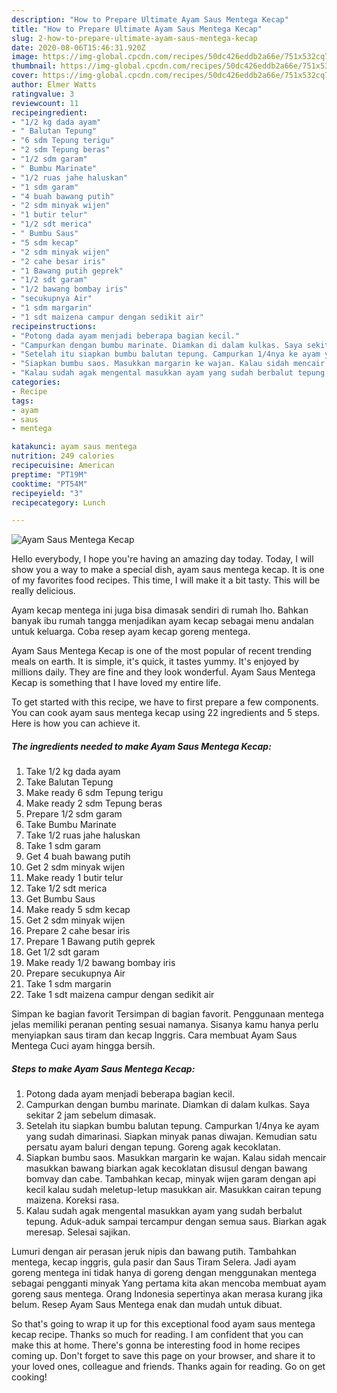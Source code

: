 ```yaml
---
description: "How to Prepare Ultimate Ayam Saus Mentega Kecap"
title: "How to Prepare Ultimate Ayam Saus Mentega Kecap"
slug: 2-how-to-prepare-ultimate-ayam-saus-mentega-kecap
date: 2020-08-06T15:46:31.920Z
image: https://img-global.cpcdn.com/recipes/50dc426eddb2a66e/751x532cq70/ayam-saus-mentega-kecap-foto-resep-utama.jpg
thumbnail: https://img-global.cpcdn.com/recipes/50dc426eddb2a66e/751x532cq70/ayam-saus-mentega-kecap-foto-resep-utama.jpg
cover: https://img-global.cpcdn.com/recipes/50dc426eddb2a66e/751x532cq70/ayam-saus-mentega-kecap-foto-resep-utama.jpg
author: Elmer Watts
ratingvalue: 3
reviewcount: 11
recipeingredient:
- "1/2 kg dada ayam"
- " Balutan Tepung"
- "6 sdm Tepung terigu"
- "2 sdm Tepung beras"
- "1/2 sdm garam"
- " Bumbu Marinate"
- "1/2 ruas jahe haluskan"
- "1 sdm garam"
- "4 buah bawang putih"
- "2 sdm minyak wijen"
- "1 butir telur"
- "1/2 sdt merica"
- " Bumbu Saus"
- "5 sdm kecap"
- "2 sdm minyak wijen"
- "2 cahe besar iris"
- "1 Bawang putih geprek"
- "1/2 sdt garam"
- "1/2 bawang bombay iris"
- "secukupnya Air"
- "1 sdm margarin"
- "1 sdt maizena campur dengan sedikit air"
recipeinstructions:
- "Potong dada ayam menjadi beberapa bagian kecil."
- "Campurkan dengan bumbu marinate. Diamkan di dalam kulkas. Saya sekitar 2 jam sebelum dimasak."
- "Setelah itu siapkan bumbu balutan tepung. Campurkan 1/4nya ke ayam yang sudah dimarinasi. Siapkan minyak panas diwajan. Kemudian satu persatu ayam baluri dengan tepung. Goreng agak kecoklatan."
- "Siapkan bumbu saos. Masukkan margarin ke wajan. Kalau sidah mencair masukkan bawang biarkan agak kecoklatan disusul dengan bawang bomvay dan cabe. Tambahkan kecap, minyak wijen garam dengan api kecil kalau sudah meletup-letup masukkan air. Masukkan cairan tepung maizena. Koreksi rasa."
- "Kalau sudah agak mengental masukkan ayam yang sudah berbalut tepung. Aduk-aduk sampai tercampur dengan semua saus. Biarkan agak meresap. Selesai sajikan."
categories:
- Recipe
tags:
- ayam
- saus
- mentega

katakunci: ayam saus mentega 
nutrition: 249 calories
recipecuisine: American
preptime: "PT19M"
cooktime: "PT54M"
recipeyield: "3"
recipecategory: Lunch

---
```



![Ayam Saus Mentega Kecap](https://img-global.cpcdn.com/recipes/50dc426eddb2a66e/751x532cq70/ayam-saus-mentega-kecap-foto-resep-utama.jpg)

Hello everybody, I hope you're having an amazing day today. Today, I will show you a way to make a special dish, ayam saus mentega kecap. It is one of my favorites food recipes. This time, I will make it a bit tasty. This will be really delicious.

Ayam kecap mentega ini juga bisa dimasak sendiri di rumah lho. Bahkan banyak ibu rumah tangga menjadikan ayam kecap sebagai menu andalan untuk keluarga. Coba resep ayam kecap goreng mentega.

Ayam Saus Mentega Kecap is one of the most popular of recent trending meals on earth. It is simple, it's quick, it tastes yummy. It's enjoyed by millions daily. They are fine and they look wonderful. Ayam Saus Mentega Kecap is something that I have loved my entire life.


To get started with this recipe, we have to first prepare a few components. You can cook ayam saus mentega kecap using 22 ingredients and 5 steps. Here is how you can achieve it.

<!--inarticleads1-->

##### The ingredients needed to make Ayam Saus Mentega Kecap:

1. Take 1/2 kg dada ayam
1. Take  Balutan Tepung
1. Make ready 6 sdm Tepung terigu
1. Make ready 2 sdm Tepung beras
1. Prepare 1/2 sdm garam
1. Take  Bumbu Marinate
1. Take 1/2 ruas jahe haluskan
1. Take 1 sdm garam
1. Get 4 buah bawang putih
1. Get 2 sdm minyak wijen
1. Make ready 1 butir telur
1. Take 1/2 sdt merica
1. Get  Bumbu Saus
1. Make ready 5 sdm kecap
1. Get 2 sdm minyak wijen
1. Prepare 2 cahe besar iris
1. Prepare 1 Bawang putih geprek
1. Get 1/2 sdt garam
1. Make ready 1/2 bawang bombay iris
1. Prepare secukupnya Air
1. Take 1 sdm margarin
1. Take 1 sdt maizena campur dengan sedikit air


Simpan ke bagian favorit Tersimpan di bagian favorit. Penggunaan mentega jelas memiliki peranan penting sesuai namanya. Sisanya kamu hanya perlu menyiapkan saus tiram dan kecap Inggris. Cara membuat Ayam Saus Mentega Cuci ayam hingga bersih. 

<!--inarticleads2-->

##### Steps to make Ayam Saus Mentega Kecap:

1. Potong dada ayam menjadi beberapa bagian kecil.
1. Campurkan dengan bumbu marinate. Diamkan di dalam kulkas. Saya sekitar 2 jam sebelum dimasak.
1. Setelah itu siapkan bumbu balutan tepung. Campurkan 1/4nya ke ayam yang sudah dimarinasi. Siapkan minyak panas diwajan. Kemudian satu persatu ayam baluri dengan tepung. Goreng agak kecoklatan.
1. Siapkan bumbu saos. Masukkan margarin ke wajan. Kalau sidah mencair masukkan bawang biarkan agak kecoklatan disusul dengan bawang bomvay dan cabe. Tambahkan kecap, minyak wijen garam dengan api kecil kalau sudah meletup-letup masukkan air. Masukkan cairan tepung maizena. Koreksi rasa.
1. Kalau sudah agak mengental masukkan ayam yang sudah berbalut tepung. Aduk-aduk sampai tercampur dengan semua saus. Biarkan agak meresap. Selesai sajikan.


Lumuri dengan air perasan jeruk nipis dan bawang putih. Tambahkan mentega, kecap inggris, gula pasir dan Saus Tiram Selera. Jadi ayam goreng mentega ini tidak hanya di goreng dengan menggunakan mentega sebagai pengganti minyak Yang pertama kita akan mencoba membuat ayam goreng saus mentega. Orang Indonesia sepertinya akan merasa kurang jika belum. Resep Ayam Saus Mentega enak dan mudah untuk dibuat. 

So that's going to wrap it up for this exceptional food ayam saus mentega kecap recipe. Thanks so much for reading. I am confident that you can make this at home. There's gonna be interesting food in home recipes coming up. Don't forget to save this page on your browser, and share it to your loved ones, colleague and friends. Thanks again for reading. Go on get cooking!
